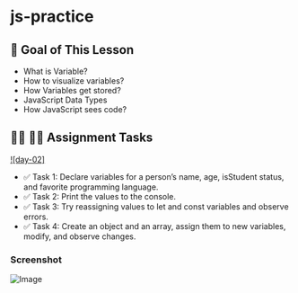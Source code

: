 # js-practice

## **🎯 Goal of This Lesson**

- What is Variable?
- How to visualize variables?
- How Variables get stored?
- JavaScript Data Types
- How JavaScript sees code?

## **👩‍💻 🧑‍💻 Assignment Tasks**

[![day-02]](https://youtu.be/tVqy4Tw0i64 'Video')

- ✅ Task 1: Declare variables for a person’s name, age, isStudent status, and favorite programming language.
- ✅ Task 2: Print the values to the console.
- ✅ Task 3: Try reassigning values to let and const variables and observe errors.
- ✅ Task 4: Create an object and an array, assign them to new variables, modify, and observe changes.

### Screenshot

![Image](https://github.com/user-attachments/assets/70006efc-48be-4bb6-b6f7-fa2052b8ac93)
